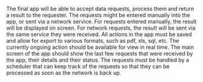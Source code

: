 The final app will be able to accept data requests, process them and return a result to the requester. The requests might be entered manually into the app, or sent via a network service. For requests entered manually, the result will be displayed on screen. For network requests, the result will be sent via the same service they were received. All actions in the app must be saved and allow for export to various formats, such as pdf, xls, sql, etc. The currently ongoing action should be available for view in real time. The main screen of the app should show the last few requests that were received by the app, their details and their status. The requests must be handled by a scheduler that can keep track of the requests so that they can be processed as soon as the network is back up.
